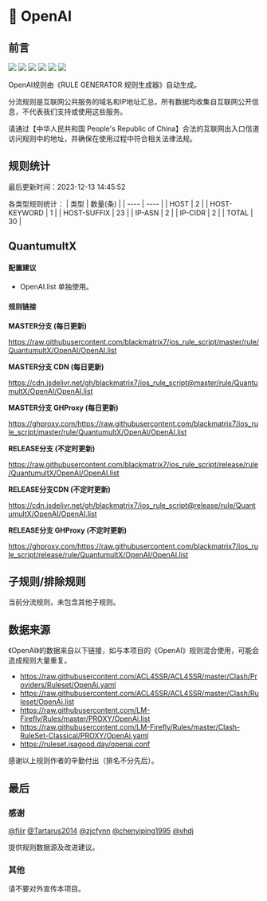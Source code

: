 # 🧸 OpenAI

## 前言

![](https://shields.io/badge/-移除重复规则-ff69b4) ![](https://shields.io/badge/-DOMAIN与DOMAIN--SUFFIX合并-green) ![](https://shields.io/badge/-DOMAIN--SUFFIX间合并-critical) ![](https://shields.io/badge/-DOMAIN与DOMAIN--KEYWORD合并-9cf) ![](https://shields.io/badge/-DOMAIN--SUFFIX与DOMAIN--KEYWORD合并-blue) ![](https://shields.io/badge/-IP--CIDR(6)合并-blueviolet) 

OpenAI规则由《RULE GENERATOR 规则生成器》自动生成。

分流规则是互联网公共服务的域名和IP地址汇总，所有数据均收集自互联网公开信息，不代表我们支持或使用这些服务。

请通过【中华人民共和国 People's Republic of China】合法的互联网出入口信道访问规则中的地址，并确保在使用过程中符合相关法律法规。

## 规则统计

最后更新时间：2023-12-13 14:45:52

各类型规则统计：
| 类型 | 数量(条)  | 
| ---- | ----  |
| HOST | 2  | 
| HOST-KEYWORD | 1  | 
| HOST-SUFFIX | 23  | 
| IP-ASN | 2  | 
| IP-CIDR | 2  | 
| TOTAL | 30  | 


## QuantumultX 

#### 配置建议
- OpenAI.list 单独使用。

#### 规则链接
**MASTER分支 (每日更新)**

https://raw.githubusercontent.com/blackmatrix7/ios_rule_script/master/rule/QuantumultX/OpenAI/OpenAI.list

**MASTER分支 CDN (每日更新)**

https://cdn.jsdelivr.net/gh/blackmatrix7/ios_rule_script@master/rule/QuantumultX/OpenAI/OpenAI.list

**MASTER分支 GHProxy (每日更新)**

https://ghproxy.com/https://raw.githubusercontent.com/blackmatrix7/ios_rule_script/master/rule/QuantumultX/OpenAI/OpenAI.list

**RELEASE分支 (不定时更新)**

https://raw.githubusercontent.com/blackmatrix7/ios_rule_script/release/rule/QuantumultX/OpenAI/OpenAI.list

**RELEASE分支CDN (不定时更新)**

https://cdn.jsdelivr.net/gh/blackmatrix7/ios_rule_script@release/rule/QuantumultX/OpenAI/OpenAI.list

**RELEASE分支 GHProxy (不定时更新)**

https://ghproxy.com/https://raw.githubusercontent.com/blackmatrix7/ios_rule_script/release/rule/QuantumultX/OpenAI/OpenAI.list

## 子规则/排除规则


当前分流规则，未包含其他子规则。

## 数据来源

《OpenAI》的数据来自以下链接，如与本项目的《OpenAI》规则混合使用，可能会造成规则大量重复。

- https://raw.githubusercontent.com/ACL4SSR/ACL4SSR/master/Clash/Providers/Ruleset/OpenAi.yaml
- https://raw.githubusercontent.com/ACL4SSR/ACL4SSR/master/Clash/Ruleset/OpenAi.list
- https://raw.githubusercontent.com/LM-Firefly/Rules/master/PROXY/OpenAi.list
- https://raw.githubusercontent.com/LM-Firefly/Rules/master/Clash-RuleSet-Classical/PROXY/OpenAi.yaml
- https://ruleset.isagood.day/openai.conf


感谢以上规则作者的辛勤付出（排名不分先后）。

## 最后

### 感谢

[@fiiir](https://github.com/fiiir) [@Tartarus2014](https://github.com/Tartarus2014) [@zjcfynn](https://github.com/zjcfynn) [@chenyiping1995](https://github.com/chenyiping1995) [@vhdj](https://github.com/vhdj)

提供规则数据源及改进建议。

### 其他

请不要对外宣传本项目。